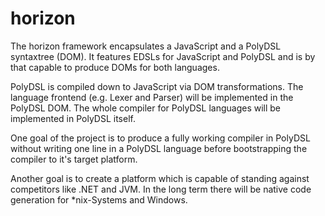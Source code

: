 # horizon

The horizon framework encapsulates a JavaScript and a PolyDSL syntaxtree (DOM).
It features EDSLs for JavaScript and PolyDSL and is by that capable to produce
DOMs for both languages.

PolyDSL is compiled down to JavaScript via DOM transformations. The language
frontend (e.g. Lexer and Parser) will be implemented in the PolyDSL DOM. The
whole compiler for PolyDSL languages will be implemented in PolyDSL itself.

One goal of the project is to produce a fully working compiler in PolyDSL
without writing one line in a PolyDSL language before bootstrapping the
compiler to it's target platform.

Another goal is to create a platform which is capable of standing against
competitors like .NET and JVM. In the long term there will be native code
generation for *nix-Systems and Windows.

